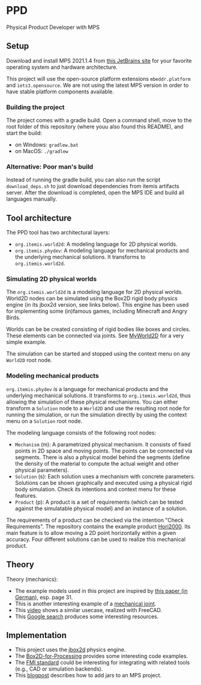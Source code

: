 # PPD
Physical Product Developer with MPS

## Setup

Download and install MPS 2021.1.4 from [this JetBrains site](https://www.jetbrains.com/de-de/mps/download/previous.html) for your favorite operating system and hardware architecture.

This project will use the open-source platform extensions `mbeddr.platform` and `iets3.opensource`. We are not using the latest MPS version in order to have stable platform components available.


### Building the project

The project comes with a gradle build. Open a command shell, move to the root folder of this repository (where youu also found this README), and start the build:

- on Windows: `gradlew.bat`
- on MacOS: `./gradlew`


### Alternative: Poor man's build

Instead of running the gradle build, you can also run the script `download_deps.sh` to just download dependencies from itemis artifacts server.
After the download is completed, open the MPS IDE and build all languages manually.


## Tool architecture

The PPD tool has two architectural layers:

- `org.itemis.world2d`: A modeling language for 2D physical worlds. 
- `org.itemis.phydev`: A modeling language for mechanical products and the underlying mechanical solutions. It transforms to `org.itemis.world2d`.

### Simulating 2D physical worlds

The `org.itemis.world2d` is a modeling language for 2D physical worlds. World2D nodes can be simulated using the Box2D rigid body physics engine (in its jbox2d version, see links below). This engine has been used for implementing some (in)famous games, including Minecraft and Angry Birds.

Worlds can be be created consisting of rigid bodies like boxes and circles. These elements can be connected via joints. See [MyWorld2D](http://127.0.0.1:63320/node?ref=r%3A78b3e7d9-a42b-46d6-ab09-59086abc392c%28org.itemis.world2d.sandbox%29%2F7610012764282851736) for a very simple example. 

The simulation can be started and stopped using the context menu on any `World2D` root node. 


### Modeling mechanical products

`org.itemis.phydev` is a language for mechanical products and the underlying mechanical solutions. It transforms to `org.itemis.world2d`, thus allowing the simulation of these physical mechanisms. You can either transform a `Solution` node to a `World2D` and use the resulting root node for running the simulation, or run the simulation directly by using the context menu on a `Solution` root node.

The modeling language consists of the following root nodes:
- `Mechanism` (m): A parametrized physical mechanism. It consists of fixed points in 2D space and moving points. The points can be connected via segments. There is also a physical model behind the segments (define the density of the material to compute the actual weight and other physical parameters).
- `Solution` (s): Each solution uses a mechanism with concrete parameters. Solutions can be shown graphically and executed using a physical rigid body simulation. Check its intentions and context menu for these features.
- `Product` (p): A product is a set of requirements (which can be tested against the simulatable physical model) and an instance of a solution.

The requirements of a product can be checked via the intention "Check Requirements". The repository contains the example product [Hori2000](http://127.0.0.1:63320/node?ref=r%3Addfcd381-4dd3-4b6f-9a8f-4890633a8bd9%28org.itemis.phydev.sandbox%29%2F2063154723034950993). Its main feature is to allow moving a 2D point horizontally within a given accuracy. Four different solutions can be used to realize this mechanical product.


## Theory

Theory (mechanics):

- The example models used in this project are inspired by [this paper (in German)](http://www.martinbirkholz.de/studium/koppelgetriebe.pdf), esp. page 31.
- This is another interesting example of a [mechanical joint](https://www.pinterest.se/pin/394065036142244906/).
- This [video](https://youtu.be/8llFZxxloXg) shows a similar usecase, realized with FreeCAD.
- This [Google search](https://www.google.com/search?q=eingelenk+mehrgelenk+kinematik&tbm=isch&ved=2ahUKEwjOo5qahK3vAhWL16QKHRwvBwwQ2-cCegQIABAA&oq=eingelenk+mehrgelenk+kinematik&gs_lcp=CgNpbWcQDFAAWABgvOEKaABwAHgAgAEAiAEAkgEAmAEAqgELZ3dzLXdpei1pbWc&sclient=img&ei=MpBMYM7CHouvkwWc3pxg&bih=841&biw=1669&client=safari) produces some interesting resources.


## Implementation

- This project uses the [jbox2d](http://www.jbox2d.org) physics engine.
- The [Box2D-for-Processing](https://github.com/shiffman/Box2D-for-Processing/blob/master/Box2D-for-Processing/src/shiffman/box2d/Box2DProcessing.java) provides some interesting code examples.
- The [FMI standard](https://fmi-standard.org) could be interesting for integrating with related tools (e.g., CAD or simulation backends). 
- This [blogpost](https://tomassetti.me/how-to-add-jars-and-resources-in-a-jetbrains-mps-project/) describes how to add jars to an MPS project.

